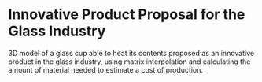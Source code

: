 # Innovative Product Proposal for the Glass Industry
3D model of a glass cup able to heat its contents proposed as an innovative product in the glass industry, using matrix interpolation and calculating the amount of material needed to estimate a cost of production.
